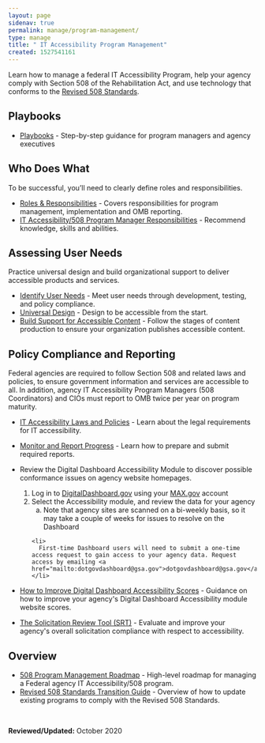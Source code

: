 ```yaml
---
layout: page
sidenav: true
permalink: manage/program-management/
type: manage
title: " IT Accessibility Program Management"
created: 1527541161
---
```


Learn how to manage a federal IT Accessibility Program, help your agency comply with Section 508 of the Rehabilitation Act, and use technology that conforms to the [Revised 508 Standards][1].

## Playbooks

- [Playbooks][2] - Step-by-step guidance for program managers and agency executives

## Who Does What

To be successful, you’ll need to clearly define roles and responsibilities.

- [Roles & Responsibilities][3] - Covers responsibilities for program management, implementation and OMB reporting.
- [IT Accessibility/508 Program Manager Responsibilities][4] - Recommend knowledge, skills and abilities.

## Assessing User Needs

Practice universal design and build organizational support to deliver accessible products and services.

- [Identify User Needs][5] - Meet user needs through development, testing, and policy compliance.
- [Universal Design][6] - Design to be accessible from the start.
- [Build Support for Accessible Content][7] - Follow the stages of content production to ensure your organization publishes accessible content.

## Policy Compliance and Reporting

Federal agencies are required to follow Section 508 and related laws and policies, to ensure government information and services are accessible to all. In addition, agency IT Accessibility Program Managers (508 Coordinators) and CIOs must report to OMB twice per year on program maturity.

- [IT Accessibility Laws and Policies][8] - Learn about the legal requirements for IT accessibility.
- [Monitor and Report Progress][9] - Learn how to prepare and submit required reports.
- Review the Digital Dashboard Accessibility Module to discover possible conformance issues on agency website homepages.
  <ol >
        <li>
            Log in to <a href="http://DigitalDashboard.gov">DigitalDashboard.gov</a> using your <a href="https://portal.max.gov/portal/home">MAX.gov</a> account
        </li>
        <li>
          Select the Accessibility module, and review the data for your agency 
      <ol style="list-style-type:lower-alpha">
        <li>
            Note that agency sites are scanned on a bi-weekly basis, so it may take a couple of weeks for issues to resolve on the Dashboard
        </li>
      </ol>
      </li>

      <li>
        First-time Dashboard users will need to submit a one-time access request to gain access to your agency data. Request access by emailing <a href="mailto:dotgovdashboard@gsa.gov">dotgovdashboard@gsa.gov</a>.
      </li>
    </ol>

- [How to Improve Digital Dashboard Accessibility Scores][10] - Guidance on how to improve your agency's Digital Dashboard Accessibility module website scores.&nbsp;
- [The Solicitation Review Tool (SRT)][11] - Evaluate and improve your agency's overall solicitation compliance with respect to accessibility.

## Overview

- [508 Program Management Roadmap][12] - High-level roadmap for managing a Federal agency IT Accessibility/508 program.
- [Revised 508 Standards Transition Guide][13] - Overview of how to update existing programs to comply with the Revised 508 Standards.

&nbsp;

**Reviewed/Updated:** October 2020

&nbsp;

[1]: https://www.access-board.gov/guidelines-and-standards/communications-and-it/about-the-ict-refresh/final-rule/text-of-the-standards-and-guidelines
[2]: {{site.baseurl}}/tools/playbooks/
[3]: {{site.baseurl}}/manage/roles
[4]: {{site.baseurl}}/manage/program-manager-responsibilities
[5]: {{site.baseurl}}/manage/identify-user-needs
[6]: {{site.baseurl}}/create/universal-design
[7]: {{site.baseurl}}/manage/support-accessible-content
[8]: {{site.baseurl}}/manage/laws-and-policies
[9]: {{site.baseurl}}/manage/reporting
[10]: {{site.baseurl}}/manage/improve-digital-dashboard-scores
[11]: {{site.baseurl}}/buy/solicitation-review-tool
[12]: {{site.baseurl}}/manage/program-roadmap
[13]: {{site.baseurl}}/manage/laws-and-policies/quick-reference-guide
